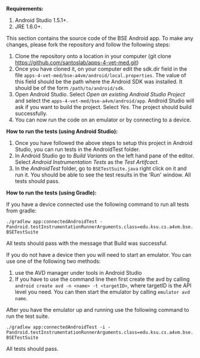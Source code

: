 **Requirements:**

1. Android Studio 1.5.1+.
2. JRE 1.6.0+.

This section contains the source code of the BSE Android app. To make any changes, please fork the repository and follow the following steps:

1. Clone the repository onto a location in your computer (git clone https://github.com/santoslab/apps-4-vet-med.git)
2. Once you have cloned it, on your computer edit the sdk.dir field in the file `apps-4-vet-med/bse-a4vm/android/local.properties`. The value of this field should be the path where the Android SDK was installed. It should be of the form `/path/to/android/sdk`.
3. Open Android Studio. Select _Open an existing Android Studio Project_ and select the `apps-4-vet-med/bse-a4vm/android/app`. Android Studio will ask if you want to build the project. Select _Yes_. The project should build successfully.
4. You can now run the code on an emulator or by connecting to a device.


**How to run the tests (using Android Studio):**

1.  Once you have followed the above steps to setup this project in Android Studio, you can run tests in the AndroidTest folder.
2.  In Android Studio go to *Build Variants* on the left hand pane of the editor. Select *Android Instrumentation Tests* as the *Test Artifcact*.
3.  In the *AndroidTest* folder, go to `BSETestSuite.java` right click on it and run it. You should be able to see the test results in the 'Run' window. All tests should pass.

**How to run the tests (using Gradle):**


If you have a device connected use the following command to run all tests from gradle:

  `./gradlew app:connectedAndroidTest -Pandroid.testInstrumentationRunnerArguments.class=edu.ksu.cs.a4vm.bse.BSETestSuite`
  
All tests should pass with the message that Build was successful.


If you do not have a device then you will need to start an emulator. You can use one of the following two methods:

1.  use the AVD manager under tools in Android Studio
2.  If you have to use the command line then first create the avd by calling ` android create avd -n <name> -t <targetID>`, where targetID is the API level you need. You can then start the emulator by calling `emulator avd name`. 

After you have the emulator up and running use the following command to run the test suite.

`./gradlew app:connectedAndroidTest -i -Pandroid.testInstrumentationRunnerArguments.class=edu.ksu.cs.a4vm.bse.BSETestSuite`

All tests should pass. 
